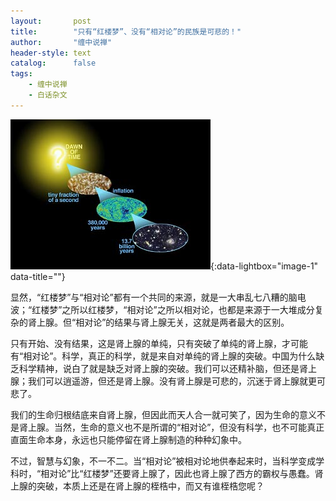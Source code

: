 ```yaml
---
layout:       post
title:        "只有“红楼梦”、没有“相对论”的民族是可悲的！"
author:       "缠中说禅"
header-style: text
catalog:      false
tags:
    - 缠中说禅
    - 白话杂文
---
```


[![](/img/czsc/20060412-0136.jpg)](/img/czsc/20060412-0136.jpg){:data-lightbox="image-1" data-title=""}



显然，“红楼梦”与“相对论”都有一个共同的来源，就是一大串乱七八糟的脑电波；“红楼梦”之所以红楼梦，“相对论”之所以相对论，也都是来源于一大堆成分复杂的肾上腺。但“相对论”的结果与肾上腺无关，这就是两者最大的区别。



只有开始、没有结果，这是肾上腺的单纯，只有突破了单纯的肾上腺，才可能有“相对论”。科学，真正的科学，就是来自对单纯的肾上腺的突破。中国为什么缺乏科学精神，说白了就是缺乏对肾上腺的突破。我们可以还精补脑，但还是肾上腺；我们可以逍遥游，但还是肾上腺。没有肾上腺是可悲的，沉迷于肾上腺就更可悲了。



我们的生命归根结底来自肾上腺，但因此而天人合一就可笑了，因为生命的意义不是肾上腺。当然，生命的意义也不是所谓的“相对论”，但没有科学，也不可能真正直面生命本身，永远也只能停留在肾上腺制造的种种幻象中。



不过，智慧与幻象，不一不二。当“相对论”被相对论地供奉起来时，当科学变成学科时，“相对论”比“红楼梦”还要肾上腺了，因此也肾上腺了西方的霸权与愚蠢。肾上腺的突破，本质上还是在肾上腺的桎梏中，而又有谁桎梏您呢？
